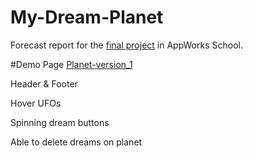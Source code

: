 # My-Dream-Planet

Forecast report for the [final project](https://github.com/jacky0707/fin-man-planet) in AppWorks School.

#Demo Page
[Planet-version_1](https://jacky0707.github.io/My-Dream-Planet/public/html/homePage.html)

Header & Footer

Hover UFOs

Spinning dream buttons

Able to delete dreams on planet
